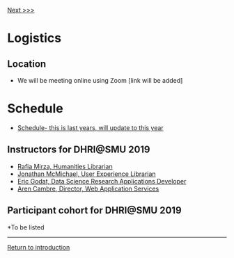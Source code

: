 [Next >>>](DHRI.md)  

# Logistics

## Location

* We will be meeting online using Zoom [link will be added]

# Schedule

 * [Schedule- this is last years, will update to this year](https://github.com/DHRISMU/intro/blob/master/DHRIschedule.pdf)

     
## Instructors for DHRI@SMU 2019
* [Rafia Mirza, Humanities Librarian](http://guides.smu.edu/prf.php?account_id=142826)
* [Jonathan McMichael, User Experience Librarian](http://guides.smu.edu/prf.php?account_id=104877)
* [Eric Godat, Data Science Research Applications Developer](https://www.smu.edu/OIT/research)
* [Aren Cambre, Director, Web Application Services](https://www.smu.edu/OIT/research)

## Participant cohort for DHRI@SMU 2019
*To be listed 


-----
[Return to introduction](https://github.com/DHRISMU/intro)

